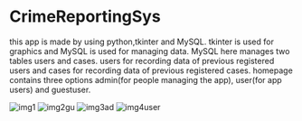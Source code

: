 
# CrimeReportingSys
this app is made by using python,tkinter and MySQL. tkinter is used for graphics and MySQL is used for managing data. MySQL here manages two tables users and cases. users for recording data of previous registered users and cases for recording data of previous registered cases. homepage contains three options admin(for people managing the app), user(for app users) and guestuser.


![img1](https://user-images.githubusercontent.com/98016085/214893948-042c30a8-cd90-40c8-a6d3-2bd817a5fc6c.png)
![img2gu](https://user-images.githubusercontent.com/98016085/214893964-68c65caa-9d40-4058-9b67-7e364f399494.png)
![img3ad](https://user-images.githubusercontent.com/98016085/214893975-6637212e-0b95-481c-8f86-a93686b705e5.png)
![img4user](https://user-images.githubusercontent.com/98016085/214893984-9d9fa778-98b6-48f7-bec7-94542e06114c.png)
